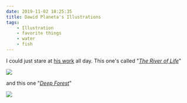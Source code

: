 ```yaml
---
date: 2019-11-02 18:25:35
title: Dawid Planeta's Illustrations
tags:
    - Illustration
    - favorite things
    - water
    - fish
---
```


I could just stare at [his work](https://www.behance.net/dawidplaneta) all day. This one's called "[_The River of Life_](https://www.behance.net/gallery/87550883/River-of-Life?tracking_source=for_you_feed_user_published)"

![](/misc/d/dawid_planeta_1.jpg)

and this one "[_Deep Forest_](https://www.behance.net/gallery/57874983/Deep-Forest)"

![](/misc/d/dawid_planeta_2.jpg)

